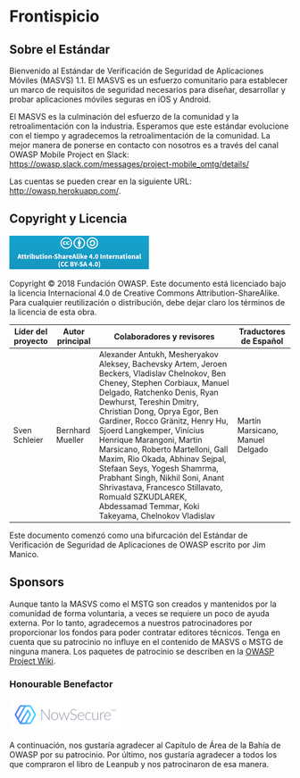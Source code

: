 # Frontispicio

## Sobre el Estándar

Bienvenido al Estándar de Verificación de Seguridad de Aplicaciones Móviles (MASVS) 1.1. El MASVS es un esfuerzo comunitario para establecer un marco de requisitos de seguridad necesarios para diseñar, desarrollar y probar aplicaciones móviles seguras en iOS y Android.

El MASVS es la culminación del esfuerzo de la comunidad y la retroalimentación con la industria. Esperamos que este estándar evolucione con el tiempo y agradecemos la retroalimentación de la comunidad. La mejor manera de ponerse en contacto con nosotros es a través del canal OWASP Mobile Project en Slack: https://owasp.slack.com/messages/project-mobile_omtg/details/

Las cuentas se pueden crear en la siguiente URL: http://owasp.herokuapp.com/.

## Copyright y Licencia

![license](images/CC-license.png)

Copyright © 2018 Fundación OWASP. Este documento está licenciado bajo la licencia Internacional 4.0 de Creative Commons Attribution-ShareAlike. Para cualquier reutilización o distribución, debe dejar claro los términos de la licencia de esta obra.

| Líder del proyecto | Autor principal | Colaboradores y revisores | Traductores de Español |
| --- | --- | --- | --- |
| Sven Schleier | Bernhard Mueller | Alexander Antukh, Mesheryakov Aleksey, Bachevsky Artem, Jeroen Beckers, Vladislav Chelnokov, Ben Cheney, Stephen Corbiaux, Manuel Delgado, Ratchenko Denis, Ryan Dewhurst, Tereshin Dmitry, Christian Dong, Oprya Egor, Ben Gardiner, Rocco Gränitz, Henry Hu, Sjoerd Langkemper, Vinícius Henrique Marangoni, Martin Marsicano, Roberto Martelloni, Gall Maxim, Rio Okada, Abhinav Sejpal, Stefaan Seys, Yogesh Shamrma, Prabhant Singh, Nikhil Soni, Anant Shrivastava, Francesco Stillavato, Romuald SZKUDLAREK, Abdessamad Temmar, Koki Takeyama, Chelnokov Vladislav |  Martín Marsicano, Manuel Delgado |

Este documento comenzó como una bifurcación del Estándar de Verificación de Seguridad de Aplicaciones de OWASP escrito por Jim Manico.

<div style="page-break-after: always;"></div>

## Sponsors

Aunque tanto la MASVS como el MSTG son creados y mantenidos por la comunidad de forma voluntaria, a veces se requiere un poco de ayuda externa. Por lo tanto, agradecemos a nuestros patrocinadores por proporcionar los fondos para poder contratar editores técnicos. Tenga en cuenta que su patrocinio no influye en el contenido de MASVS o MSTG de ninguna manera. Los paquetes de patrocinio se describen en la [OWASP Project Wiki](https://www.owasp.org/index.php/OWASP_Mobile_Security_Testing_Guide#tab=Sponsorship_Packages "OWASP Mobile Security Testing Guide Sponsorship Packages").

### Honourable Benefactor

[![NowSecure](images/NowSecure_logo.png)](https://www.nowsecure.com/ "NowSecure")

A continuación, nos gustaría agradecer al Capítulo de Área de la Bahía de OWASP por su patrocinio. Por último, nos gustaría agradecer a todos los que compraron el libro de Leanpub y nos patrocinaron de esa manera.
